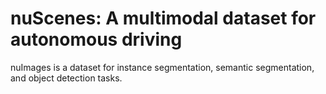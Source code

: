# nuScenes: A multimodal dataset for autonomous driving

nuImages is a dataset for instance segmentation, semantic segmentation, and object detection tasks.